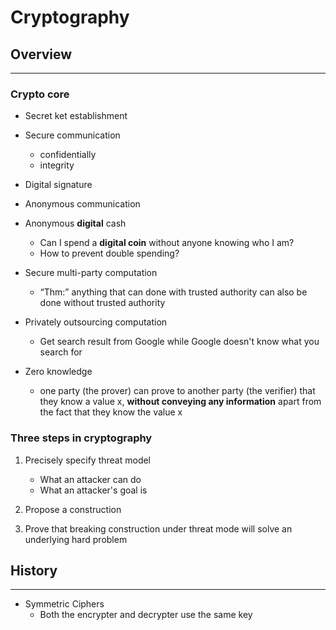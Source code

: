 # Cryptography

## Overview

---

### **Crypto core**

* Secret ket establishment
  
* Secure communication
  * confidentially
  * integrity
  
* Digital signature
  
* Anonymous communication
  
* Anonymous **digital** cash
  * Can I spend a **digital coin** without anyone knowing who I am?
  * How to prevent double spending?

* Secure multi-party computation
  * “Thm:”   anything that can done with trusted authority can also be done without trusted authority

* Privately outsourcing computation
  * Get search result from Google while Google doesn't know what you search for

* Zero knowledge
  * one party (the prover) can prove to another party (the verifier) that they know a value x, **without conveying any information** apart from the fact that they know the value x

### **Three steps in cryptography**

1. Precisely specify threat model
    * What an attacker can do
    * What an attacker's goal is

2. Propose a construction

3. Prove that breaking construction under threat mode will solve an underlying hard problem

## History

---

* Symmetric Ciphers
  * Both the encrypter and decrypter use the same key